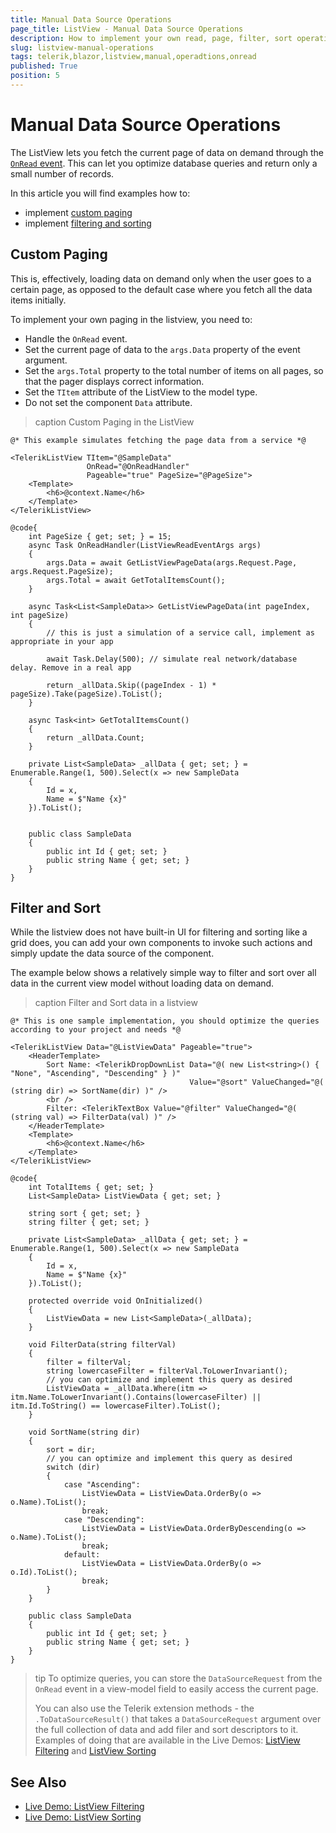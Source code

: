 ```yaml
---
title: Manual Data Source Operations
page_title: ListView - Manual Data Source Operations
description: How to implement your own read, page, filter, sort operations for the listview data.
slug: listview-manual-operations
tags: telerik,blazor,listview,manual,operadtions,onread
published: True
position: 5
---
```


# Manual Data Source Operations

The ListView lets you fetch the current page of data on demand through the [`OnRead` event](slug:common-features-data-binding-onread). This can let you optimize database queries and return only a small number of records.

In this article you will find examples how to:
* implement [custom paging](#custom-paging)
* implement [filtering and sorting](#filter-and-sort)

## Custom Paging

This is, effectively, loading data on demand only when the user goes to a certain page, as opposed to the default case where you fetch all the data items initially.

To implement your own paging in the listview, you need to:
* Handle the `OnRead` event.
* Set the current page of data to the `args.Data` property of the event argument.
* Set the `args.Total` property to the total number of items on all pages, so that the pager displays correct information.
* Set the `TItem` attribute of the ListView to the model type.
* Do not set the component `Data` attribute.

>caption Custom Paging in the ListView

````RAZOR
@* This example simulates fetching the page data from a service *@

<TelerikListView TItem="@SampleData"
                 OnRead="@OnReadHandler"
                 Pageable="true" PageSize="@PageSize">
    <Template>
        <h6>@context.Name</h6>
    </Template>
</TelerikListView>

@code{
    int PageSize { get; set; } = 15;
    async Task OnReadHandler(ListViewReadEventArgs args)
    {
        args.Data = await GetListViewPageData(args.Request.Page, args.Request.PageSize);
        args.Total = await GetTotalItemsCount();
    }

    async Task<List<SampleData>> GetListViewPageData(int pageIndex, int pageSize)
    {
        // this is just a simulation of a service call, implement as appropriate in your app

        await Task.Delay(500); // simulate real network/database delay. Remove in a real app

        return _allData.Skip((pageIndex - 1) * pageSize).Take(pageSize).ToList();
    }

    async Task<int> GetTotalItemsCount()
    {
        return _allData.Count;
    }

    private List<SampleData> _allData { get; set; } = Enumerable.Range(1, 500).Select(x => new SampleData
    {
        Id = x,
        Name = $"Name {x}"
    }).ToList();


    public class SampleData
    {
        public int Id { get; set; }
        public string Name { get; set; }
    }
}
````

## Filter and Sort

While the listview does not have built-in UI for filtering and sorting like a grid does, you can add your own components to invoke such actions and simply update the data source of the component.

The example below shows a relatively simple way to filter and sort over all data in the current view model without loading data on demand.

>caption Filter and Sort data in a listview

````RAZOR
@* This is one sample implementation, you should optimize the queries according to your project and needs *@

<TelerikListView Data="@ListViewData" Pageable="true">
    <HeaderTemplate>
        Sort Name: <TelerikDropDownList Data="@( new List<string>() { "None", "Ascending", "Descending" } )"
                                        Value="@sort" ValueChanged="@( (string dir) => SortName(dir) )" />
        <br />
        Filter: <TelerikTextBox Value="@filter" ValueChanged="@( (string val) => FilterData(val) )" />
    </HeaderTemplate>
    <Template>
        <h6>@context.Name</h6>
    </Template>
</TelerikListView>

@code{
    int TotalItems { get; set; }
    List<SampleData> ListViewData { get; set; }

    string sort { get; set; }
    string filter { get; set; }

    private List<SampleData> _allData { get; set; } = Enumerable.Range(1, 500).Select(x => new SampleData
    {
        Id = x,
        Name = $"Name {x}"
    }).ToList();

    protected override void OnInitialized()
    {
        ListViewData = new List<SampleData>(_allData);
    }

    void FilterData(string filterVal)
    {
        filter = filterVal;
        string lowercaseFilter = filterVal.ToLowerInvariant();
        // you can optimize and implement this query as desired
        ListViewData = _allData.Where(itm => itm.Name.ToLowerInvariant().Contains(lowercaseFilter) || itm.Id.ToString() == lowercaseFilter).ToList();
    }

    void SortName(string dir)
    {
        sort = dir;
        // you can optimize and implement this query as desired
        switch (dir)
        {
            case "Ascending":
                ListViewData = ListViewData.OrderBy(o => o.Name).ToList();
                break;
            case "Descending":
                ListViewData = ListViewData.OrderByDescending(o => o.Name).ToList();
                break;
            default:
                ListViewData = ListViewData.OrderBy(o => o.Id).ToList();
                break;
        }
    }

    public class SampleData
    {
        public int Id { get; set; }
        public string Name { get; set; }
    }
}
````

>tip To optimize queries, you can store the `DataSourceRequest` from the `OnRead` event in a view-model field to easily access the current page.
>
> You can also use the Telerik extension methods - the `.ToDataSourceResult()` that takes a `DataSourceRequest` argument over the full collection of data and add filer and sort descriptors to it. Examples of doing that are available in the Live Demos: [ListView Filtering](https://demos.telerik.com/blazor-ui/listview/filtering) and [ListView Sorting](https://demos.telerik.com/blazor-ui/listview/sorting)

## See Also

  * [Live Demo: ListView Filtering](https://demos.telerik.com/blazor-ui/listview/filtering)
  * [Live Demo: ListView Sorting](https://demos.telerik.com/blazor-ui/listview/sorting)
